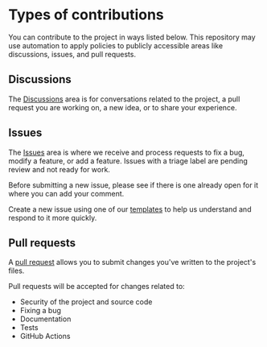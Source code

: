 # Types of contributions

You can contribute to the project in ways listed below. This repository may use automation to apply policies to publicly accessible areas like discussions, issues, and pull requests.

## Discussions

The [Discussions](https://github.com/zachwatkins/remarklet/discussions) area is for conversations related to the project, a pull request you are working on, a new idea, or to share your experience.

## Issues

The [Issues](https://github.com/zachwatkins/remarklet/issues) area is where we receive and process requests to fix a bug, modify a feature, or add a feature. Issues with a triage label are pending review and not ready for work.

Before submitting a new issue, please see if there is one already open for it where you can add your comment.

Create a new issue using one of our [templates](https://github.com/zachwatkins/remarklet/issues/new/choose) to help us understand and respond to it more quickly.

## Pull requests

A [pull request](https://docs.github.com/en/pull-requests/collaborating-with-pull-requests/proposing-changes-to-your-work-with-pull-requests/about-pull-requests) allows you to submit changes you've written to the project's files.

Pull requests will be accepted for changes related to:

- Security of the project and source code
- Fixing a bug
- Documentation
- Tests
- GitHub Actions

